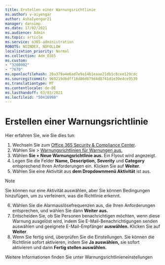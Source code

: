 ```yaml
---
title: Erstellen einer Warnungsrichtlinie
ms.author: v-aiyengar
author: AshaIyengar21
manager: dansimp
ms.date: 17/02/2021
ms.audience: Admin
ms.topic: article
ms.service: o365-administration
ROBOTS: NOINDEX, NOFOLLOW
localization_priority: Normal
ms.collection: Adm_O365
ms.custom:
- "3200002"
- "7670"
ms.openlocfilehash: 20a379a4e6ad7e9a14b1eaae21db1c8cee129cdc
ms.sourcegitcommit: 969219d6dff18d86d679d4d8741d1e39e4ce9539
ms.translationtype: MT
ms.contentlocale: de-DE
ms.lasthandoff: 03/03/2021
ms.locfileid: "50416998"
---
```

# <a name="create-an-alert-policy"></a>Erstellen einer Warnungsrichtlinie

Hier erfahren Sie, wie Sie dies tun:

1. Wechseln Sie zum [Office 365 Security & Compliance Center](https://go.microsoft.com/fwlink/p/?linkid=2077143).
1. Wählen Sie   >  [Warnungsrichtlinien für Warnungen aus.](https://go.microsoft.com/fwlink/?linkid=2103208)
1. Wählen **Sie + Neue Warnungsrichtlinie aus.** Ein Flyout wird angezeigt.
1. Legen Sie die Felder **Name,** **Description,** **Severity** und **Category** entsprechend Ihren Anforderungen ein. Klicken Sie auf **Weiter**.
1. Wählen Sie eine Aktivität aus **dem Dropdownmenü Aktivität** ist aus.
> [!NOTE]
>  Sie können nur eine Aktivität auswählen, aber Sie können Bedingungen hinzufügen, um zu verfeinern, was die Richtlinie erkennt.
6. Wählen Sie die Alarmauslösefrequenzen aus, die Ihren Anforderungen entsprechen, und wählen Sie dann **Weiter aus.**
7. Entscheiden Sie, ob Sie Personen benachrichtigen möchten, wenn diese Warnung ausgelöst wird, indem Sie E-Mail-Benachrichtigungen senden auswählen und geeignete E-Mail-Empfänger **auswählen.**  Klicken Sie auf **Weiter**.
8. Wenn Sie fertig sind, überprüfen Sie die Einstellungen. Sie können die Richtlinie sofort aktivieren, indem Sie **Ja auswählen,** sie sofort aktivieren und dann **Fertig stellen auswählen.**

Weitere Informationen finden Sie unter Warnungsrichtlinieneinstellungen

